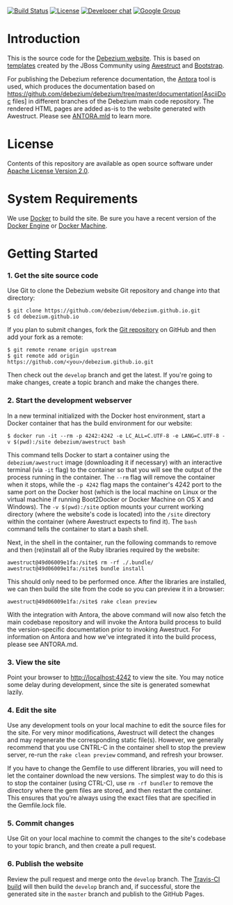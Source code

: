 [![Build Status](https://travis-ci.org/debezium/debezium.github.io.svg?branch=develop)](https://travis-ci.org/debezium/debezium.github.io)
[![License](http://img.shields.io/:license-CC%20BY%203.0-brightgreen.svg)](http://creativecommons.org/licenses/by/3.0/)
[![Developer chat](https://img.shields.io/badge/chat-devs-brightgreen.svg)](https://gitter.im/debezium/dev)
[![Google Group](https://img.shields.io/:mailing%20list-debezium-brightgreen.svg)](https://groups.google.com/forum/#!forum/debezium)

# Introduction

This is the source code for the [Debezium website](https://debezium.io/). This is based on [templates](https://github.com/jbossorg/bootstrap-community) created by the JBoss Community using [Awestruct](http://awestruct.org/) and [Bootstrap](http://twitter.github.com/bootstrap).

For publishing the Debezium reference documentation, the [Antora](https://antora.org/) tool is used,
which produces the documentation based on https://github.com/debezium/debezium/tree/master/documentation[AsciiDoc files] in different branches of the Debezium main code repository.
The rendered HTML pages are added as-is to the website generated with Awestruct.
Please see [ANTORA.mld](./ANTORA.md) to learn more.

# License

Contents of this repository are available as open source software under [Apache License Version 2.0](./LICENSE.txt).

# System Requirements

We use [Docker](http://docker.com) to build the site. Be sure you have a recent version of the [Docker Engine](http://docs.docker.com/engine/installation/) or [Docker Machine](http://docs.docker.com/toolbox).

# Getting Started

### 1. Get the site source code

Use Git to clone the Debezium website Git repository and change into that directory:

    $ git clone https://github.com/debezium/debezium.github.io.git
    $ cd debezium.github.io

If you plan to submit changes, fork the [Git repository](http://github.com/debezium/debezium.github.io) on GitHub and then add your fork as a remote:

    $ git remote rename origin upstream
    $ git remote add origin https://github.com/<you>/debezium.github.io.git

Then check out the `develop` branch and get the latest. If you're going to make changes, create a topic branch and make the changes there.

### 2. Start the development webserver

In a new terminal initialized with the Docker host environment, start a Docker container that has the build environment for our website:

    $ docker run -it --rm -p 4242:4242 -e LC_ALL=C.UTF-8 -e LANG=C.UTF-8 -v $(pwd):/site debezium/awestruct bash

This command tells Docker to start a container using the `debezium/awestruct` image (downloading it if necessary) with an interactive terminal (via `-it` flag) to the container so that you will see the output of the process running in the container. The `--rm` flag will remove the container when it stops, while the `-p 4242` flag maps the container's 4242 port to the same port on the Docker host (which is the local machine on Linux or the virtual machine if running Boot2Docker or Docker Machine on OS X and Windows). The `-v $(pwd):/site` option mounts your current working directory (where the website's code is located) into the `/site` directory within the container (where Awestruct expects to find it). The `bash` command tells the container to start a bash shell.

Next, in the shell in the container, run the following commands to remove and then (re)install all of the Ruby libraries required by the website:

    awestruct@49d06009e1fa:/site$ rm -rf ./.bundle/
    awestruct@49d06009e1fa:/site$ bundle install

This should only need to be performed once. After the libraries are installed, we can then build the site from the code so you can preview it in a browser:

    awestruct@49d06009e1fa:/site$ rake clean preview
    
With the integration with Antora, the above command will now also fetch the main codebase repository and will invoke the Antora build process to build the version-specific documentation prior to invoking Awestruct.  For information on Antora and how we've integrated it into the build process, please see ANTORA.md.

### 3. View the site

Point your browser to [http://localhost:4242](http://localhost:4242) to view the site. You may notice some delay during development, since the site is generated somewhat lazily.

### 4. Edit the site

Use any development tools on your local machine to edit the source files for the site. For very minor modifications, Awestruct will detect the changes and may regenerate the corresponding static file(s). However, we generally recommend that you use CNTRL-C in the container shell to stop the preview server, re-run the `rake clean preview` command, and refresh your browser.

If you have to change the Gemfile to use different libraries, you will need to let the container download the new versions. The simplest way to do this is to stop the container (using CTRL-C), use `rm -rf bundler` to remove the directory where the gem files are stored, and then restart the container. This ensures that you're always using the exact files that are specified in the Gemfile.lock file.

### 5. Commit changes

Use Git on your local machine to commit the changes to the site's codebase to your topic branch, and then create a pull request.

### 6. Publish the website

Review the pull request and merge onto the `develop` branch. The [Travis-CI build](https://travis-ci.org/debezium/debezium.github.io) will then build the `develop` branch and, if successful, store the generated site in the `master` branch and publish to the GitHub Pages.

